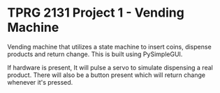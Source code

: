 # TPRG 2131 Project 1 - Vending  Machine

Vending machine that utilizes a state machine to insert coins, dispense products and return change.
This is built using PySimpleGUI.

If hardware is present, It will pulse a servo to simulate dispensing a real product. There will also be a button present which will return change whenever it's pressed.
